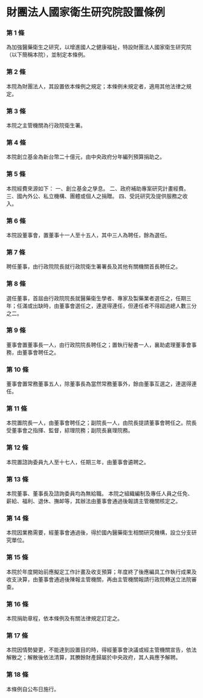 # 財團法人國家衛生研究院設置條例

### 第 1 條

為加強醫藥衛生之研究，以增進國人之健康福祉，特設財團法人國家衛生研究院（以下簡稱本院），並制定本條例。

### 第 2 條

本院為財團法人，其設置依本條例之規定；本條例未規定者，適用其他法律之規定。

### 第 3 條

本院之主管機關為行政院衛生署。

### 第 4 條

本院創立基金為新台幣二十億元，由中央政府分年編列預算捐助之。

### 第 5 條

本院經費來源如下：
一、創立基金之孳息。
二、政府補助專案研究計畫經費。
三、國內外公、私立機構、團體或個人之捐贈。
四、受託研究及提供服務之收入。

### 第 6 條

本院設董事會，置董事十一人至十五人，其中三人為聘任，餘為選任。

### 第 7 條

聘任董事，由行政院院長就行政院衛生署署長及其他有關機關首長聘任之。

### 第 8 條

選任董事，首屆由行政院院長就醫藥衛生學者、專家及製藥業者選任之，任期三年；任滿或出缺時，由董事會選任之，連選得連任，但連任者不得超過總人數三分之二。

### 第 9 條

董事會置董事長一人，由行政院院長聘任之；置執行秘書一人，襄助處理董事會事務，由董事會聘任之。

### 第 10 條

董事會置常務董事五人，除董事長為當然常務董事外，餘由董事互選之，連選得連任。

### 第 11 條

本院置院長一人，由董事會聘任之；副院長一人，由院長提請董事會聘任之。院長受董事會之指揮、監督，綜理院務；副院長襄理院務。

### 第 12 條

本院置諮詢委員九人至十七人，任期三年，由董事會遴聘之。

### 第 13 條

本院董事、董事長及諮詢委員均為無給職。
本院之組織編制及專任人員之任免、薪給、福利、退休、撫卹等，其辦法由董事會通過後報請主管機關核定之。

### 第 14 條

本院因業務需要，經董事會通過後，得於國內醫藥衛生相關研究機構，設立分支研究單位。

### 第 15 條

本院於年度開始前應擬定工作計畫及收支預算；年度終了後應編具工作執行成果及收支決算，由董事會通過後陳報主管機關，再由主管機關報請行政院轉送立法院審查。

### 第 16 條

本院捐助章程，依本條例及有關法律規定訂定之。

### 第 17 條

本院因情勢變更，不能達到設置目的時，得經董事會決議或經主管機關宣告，依法解散之；解散後依法清算，其賸餘財產歸屬於中央政府，其人員應予解聘。

### 第 18 條

本條例自公布日施行。
